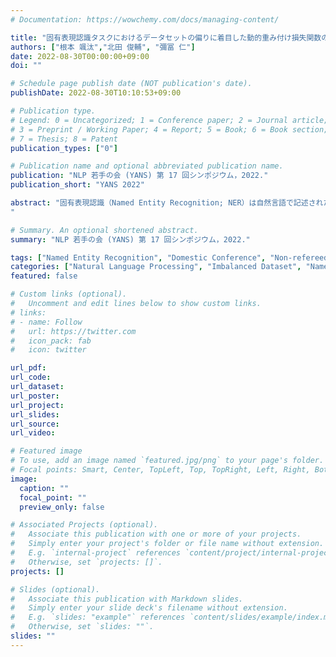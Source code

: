 ```yaml
---
# Documentation: https://wowchemy.com/docs/managing-content/

title: "固有表現認識タスクにおけるデータセットの偏りに着目した動的重み付け損失関数の提案"
authors: ["根本 颯汰","北田 俊輔", "彌冨 仁"]
date: 2022-08-30T00:00:00+09:00
doi: ""

# Schedule page publish date (NOT publication's date).
publishDate: 2022-08-30T10:10:53+09:00

# Publication type.
# Legend: 0 = Uncategorized; 1 = Conference paper; 2 = Journal article;
# 3 = Preprint / Working Paper; 4 = Report; 5 = Book; 6 = Book section;
# 7 = Thesis; 8 = Patent
publication_types: ["0"]

# Publication name and optional abbreviated publication name.
publication: "NLP 若手の会 (YANS) 第 17 回シンポジウム，2022."
publication_short: "YANS 2022"

abstract: "固有表現認識（Named Entity Recognition; NER）は自然言語で記述されたテキスト中から人名や地名、日付などの固有表現を取り出す、情報抽出タスクの一つである。本タスクを各語に対する分類問題とみなしたとき、分類すべきクラスの数は多い反面、大部分の語が「その他」に分類される、非常に不均衡なデータを元にしたタスクである。このようなデータを機械学習モデルでそのまま学習すると、本来識別が必要なサンプル数の少ないクラスの認識精度は非常に低くなってしまう。本研究では、NER タスクにおけるデータセットの不均衡性に着目した、新たな損失関数を導入する学習手法を提案する。我々の提案する損失関数は、大部分を占めるその他クラスと少数のそれ以外のクラスを区別できるように学習しつつ、少数のクラスにおいても粒度の細かい区別ができるように訓練する。複数の日本語 NER データセットを用いて提案手法の有効性を確認した。
"

# Summary. An optional shortened abstract.
summary: "NLP 若手の会 (YANS) 第 17 回シンポジウム，2022."

tags: ["Named Entity Recognition", "Domestic Conference", "Non-refereed", "YANS"]
categories: ["Natural Language Processing", "Imbalanced Dataset", "Named Entity Recognition"]
featured: false

# Custom links (optional).
#   Uncomment and edit lines below to show custom links.
# links:
# - name: Follow
#   url: https://twitter.com
#   icon_pack: fab
#   icon: twitter

url_pdf:
url_code:
url_dataset:
url_poster:
url_project:
url_slides:
url_source:
url_video:

# Featured image
# To use, add an image named `featured.jpg/png` to your page's folder. 
# Focal points: Smart, Center, TopLeft, Top, TopRight, Left, Right, BottomLeft, Bottom, BottomRight.
image:
  caption: ""
  focal_point: ""
  preview_only: false

# Associated Projects (optional).
#   Associate this publication with one or more of your projects.
#   Simply enter your project's folder or file name without extension.
#   E.g. `internal-project` references `content/project/internal-project/index.md`.
#   Otherwise, set `projects: []`.
projects: []

# Slides (optional).
#   Associate this publication with Markdown slides.
#   Simply enter your slide deck's filename without extension.
#   E.g. `slides: "example"` references `content/slides/example/index.md`.
#   Otherwise, set `slides: ""`.
slides: ""
---
```

